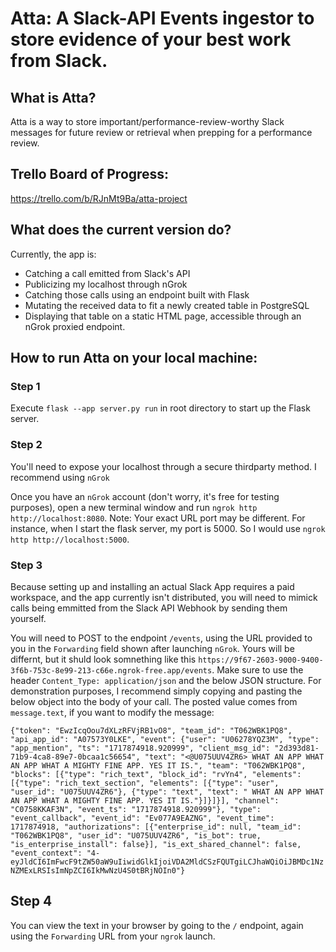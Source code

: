# Atta: A Slack-API Events ingestor to store evidence of your best work from Slack. 
## What is Atta?
Atta is a way to store important/performance-review-worthy Slack messages for future review 
or retrieval when prepping for a performance review. 

## Trello Board of Progress:
https://trello.com/b/RJnMt9Ba/atta-project

## What does the current version do? 
Currently, the app is:
- Catching a call emitted from Slack's API
- Publicizing my localhost through nGrok
- Catching those calls using an endpoint built with Flask 
- Mutating the received data to fit a newly created table in PostgreSQL 
- Displaying that table on a static HTML page, accessible through an nGrok proxied endpoint.

## How to run Atta on your local machine:
### Step 1
Execute `flask --app server.py run` in root directory to start up the Flask server.

### Step 2
You'll need to expose your localhost through a secure thirdparty method. I recommend using
`nGrok`

Once you have an `nGrok` account (don't worry, it's free for testing purposes), open a new 
terminal window and run `ngrok http http://localhost:8080`. Note: Your exact URL port may
be different. For instance, when I start the flask server, my port is 5000. So I would 
use `ngrok http http://localhost:5000`. 

### Step 3
Because setting up and installing an actual Slack App requires a paid workspace, and the app
currently isn't distributed, you will need to mimick calls being emmitted from the Slack API
Webhook by sending them yourself. 

You will need to POST to the endpoint `/events`, using the URL provided to you in the `Forwarding` field shown after launching
`nGrok`. Yours will be differnt, but it shuld look somnething like this `https://9f67-2603-9000-9400-3f6b-753c-8e99-213-c66e.ngrok-free.app/events`. 
Make sure to use the header `Content_Type: application/json` and the below JSON structure. For demonstration purposes,
I recommend simply copying and pasting the below object into the body of your call. The posted value comes from `message.text`, if you want to modify the message: 

```{"token": "EwzIcqOou7dXLzRFVjRB1vO8", "team_id": "T062WBK1PQ8", "api_app_id": "A07573Y0LKE", "event": {"user": "U06278YQZ3M", "type": "app_mention", "ts": "1717874918.920999", "client_msg_id": "2d393d81-71b9-4ca8-89e7-0bcaa1c56654", "text": "<@U075UUV4ZR6> WHAT AN APP WHAT AN APP WHAT A MIGHTY FINE APP. YES IT IS.", "team": "T062WBK1PQ8", "blocks": [{"type": "rich_text", "block_id": "rvYn4", "elements": [{"type": "rich_text_section", "elements": [{"type": "user", "user_id": "U075UUV4ZR6"}, {"type": "text", "text": " WHAT AN APP WHAT AN APP WHAT A MIGHTY FINE APP. YES IT IS."}]}]}], "channel": "C0758KKAF3N", "event_ts": "1717874918.920999"}, "type": "event_callback", "event_id": "Ev077A9EAZNG", "event_time": 1717874918, "authorizations": [{"enterprise_id": null, "team_id": "T062WBK1PQ8", "user_id": "U075UUV4ZR6", "is_bot": true, "is_enterprise_install": false}], "is_ext_shared_channel": false, "event_context": "4-eyJldCI6ImFwcF9tZW50aW9uIiwidGlkIjoiVDA2MldCSzFQUTgiLCJhaWQiOiJBMDc1NzNZMExLRSIsImNpZCI6IkMwNzU4S0tBRjNOIn0"}```

## Step 4
You can view the text in your browser by going to the `/` endpoint, again using the `Forwarding` URL from your `ngrok` launch.  
